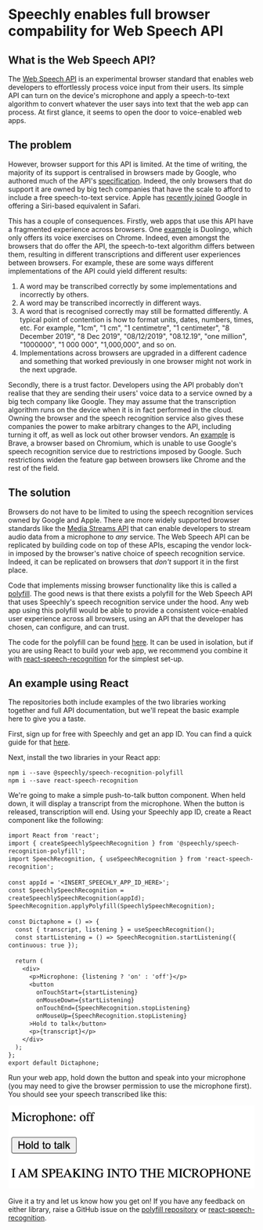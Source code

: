 # Speechly enables full browser compability for Web Speech API

## What is the Web Speech API?

The [Web Speech API](https://developer.mozilla.org/en-US/docs/Web/API/Web_Speech_API/Using_the_Web_Speech_API) is an experimental browser standard that enables web developers to effortlessly process voice input from their users. Its simple API can turn on the device's microphone and apply a speech-to-text algorithm to convert whatever the user says into text that the web app can process. At first glance, it seems to open the door to voice-enabled web apps.

## The problem

However, browser support for this API is limited. At the time of writing, the majority of its support is centralised in browsers made by Google, who authored much of the API's [specification](https://wicg.github.io/speech-api/). Indeed, the only browsers that do support it are owned by big tech companies that have the scale to afford to include a free speech-to-text service. Apple has [recently joined](https://firt.dev/ios-14.5/#speech-recognition-api) Google in offering a Siri-based equivalent in Safari.

This has a couple of consequences. Firstly, web apps that use this API have a fragmented experience across browsers. One [example](https://github.com/brave/brave-browser/issues/3725#issuecomment-555733958) is Duolingo, which only offers its voice exercises on Chrome. Indeed, even amongst the browsers that do offer the API, the speech-to-text algorithm differs between them, resulting in different transcriptions and different user experiences between browsers. For example, these are some ways different implementations of the API could yield different results:
1) A word may be transcribed correctly by some implementations and incorrectly by others.
2) A word may be transcribed incorrectly in different ways.
3) A word that is recognised correctly may still be formatted differently. A typical point of contention is how to format units, dates, numbers, times, etc. For example, "1cm", "1 cm", "1 centimetre", "1 centimeter", "8 December 2019", "8 Dec 2019", "08/12/2019", "08.12.19", "one million", "1000000", "1 000 000", "1,000,000", and so on.
4) Implementations across browsers are upgraded in a different cadence  and something that worked previously in one browser might not work in the next upgrade.

Secondly, there is a trust factor. Developers using the API probably don't realise that they are sending their users' voice data to a service owned by a big tech company like Google. They may assume that the transcription algorithm runs on the device when it is in fact performed in the cloud. Owning the browser and the speech recognition service also gives these companies the power to make arbitrary changes to the API, including turning it off, as well as lock out other browser vendors. An [example](https://github.com/brave/brave-browser/issues/3725#issuecomment-555694620) is Brave, a browser based on Chromium, which is unable to use Google's speech recognition service due to restrictions imposed by Google. Such restrictions widen the feature gap between browsers like Chrome and the rest of the field.

## The solution

Browsers do not have to be limited to using the speech recognition services owned by Google and Apple. There are more widely supported browser standards like the [Media Streams API](https://developer.mozilla.org/en-US/docs/Web/API/Media_Streams_API) that can enable developers to stream audio data from a microphone to _any_ service. The Web Speech API can be replicated by building code on top of these APIs, escaping the vendor lock-in imposed by the browser's native choice of speech recognition service. Indeed, it can be replicated on browsers that _don't_ support it in the first place.

Code that implements missing browser functionality like this is called a [polyfill](https://developer.mozilla.org/en-US/docs/Glossary/Polyfill). The good news is that there exists a polyfill for the Web Speech API that uses Speechly's speech recognition service under the hood. Any web app using this polyfill would be able to provide a consistent voice-enabled user experience across all browsers, using an API that the developer has chosen, can configure, and can trust.

The code for the polyfill can be found [here](https://github.com/speechly/speech-recognition-polyfill). It can be used in isolation, but if you are using React to build your web app, we recommend you combine it with [react-speech-recognition](https://github.com/JamesBrill/react-speech-recognition) for the simplest set-up.

## An example using React

The repositories both include examples of the two libraries working together and full API documentation, but we'll repeat the basic example here to give you a taste.

First, sign up for free with Speechly and get an app ID. You can find a quick guide for that [here](https://docs.speechly.com/quick-start/stt-only/).

Next, install the two libraries in your React app:
```
npm i --save @speechly/speech-recognition-polyfill
npm i --save react-speech-recognition
``` 

We're going to make a simple push-to-talk button component. When held down, it will display a transcript from the microphone. When the button is released, transcription will end. Using your Speechly app ID, create a React component like the following:
```
import React from 'react';
import { createSpeechlySpeechRecognition } from '@speechly/speech-recognition-polyfill';
import SpeechRecognition, { useSpeechRecognition } from 'react-speech-recognition';

const appId = '<INSERT_SPEECHLY_APP_ID_HERE>';
const SpeechlySpeechRecognition = createSpeechlySpeechRecognition(appId);
SpeechRecognition.applyPolyfill(SpeechlySpeechRecognition);

const Dictaphone = () => {
  const { transcript, listening } = useSpeechRecognition();
  const startListening = () => SpeechRecognition.startListening({ continuous: true });

  return (
    <div>
      <p>Microphone: {listening ? 'on' : 'off'}</p>
      <button
        onTouchStart={startListening}
        onMouseDown={startListening}
        onTouchEnd={SpeechRecognition.stopListening}
        onMouseUp={SpeechRecognition.stopListening}
      >Hold to talk</button>
      <p>{transcript}</p>
    </div>
  );
};
export default Dictaphone;
```

Run your web app, hold down the button and speak into your microphone (you may need to give the browser permission to use the microphone first). You should see your speech transcribed like this:

![](../images/speechly-polyfill-example.png?raw=true)

Give it a try and let us know how you get on! If you have any feedback on either library, raise a GitHub issue on the [polyfill repository](https://github.com/speechly/speech-recognition-polyfill) or [react-speech-recognition](https://github.com/JamesBrill/react-speech-recognition).